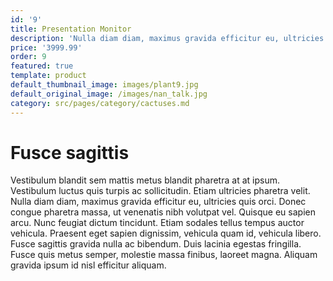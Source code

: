 ```yaml
---
id: '9'
title: Presentation Monitor
description: 'Nulla diam diam, maximus gravida efficitur eu, ultricies quis orci.'
price: '3999.99'
order: 9
featured: true
template: product
default_thumbnail_image: images/plant9.jpg
default_original_image: /images/nan_talk.jpg
category: src/pages/category/cactuses.md
---
```


# Fusce sagittis

Vestibulum blandit sem mattis metus blandit pharetra at at ipsum. Vestibulum luctus quis turpis ac sollicitudin. Etiam ultricies pharetra velit. Nulla diam diam, maximus gravida efficitur eu, ultricies quis orci. Donec congue pharetra massa, ut venenatis nibh volutpat vel. Quisque eu sapien arcu. Nunc feugiat dictum tincidunt. Etiam sodales tellus tempus auctor vehicula. Praesent eget sapien dignissim, vehicula quam id, vehicula libero. Fusce sagittis gravida nulla ac bibendum. Duis lacinia egestas fringilla. Fusce quis metus semper, molestie massa finibus, laoreet magna. Aliquam gravida ipsum id nisl efficitur aliquam.